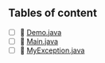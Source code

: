 ## Tables of content
- [ ] 📄 [Demo.java](./Demo.java)
- [ ] 📄 [Main.java](./Main.java)
- [ ] 📄 [MyException.java](./MyException.java)
